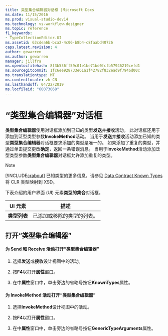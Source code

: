 ```yaml
---
title: 类型集合编辑器对话框 |Microsoft Docs
ms.date: 11/15/2016
ms.prod: visual-studio-dev14
ms.technology: vs-workflow-designer
ms.topic: reference
f1_keywords:
- TypeCollectionEditor.UI
ms.assetid: 63cdea6b-bca2-4c06-b8b4-c8faabd40726
caps.latest.revision: 4
author: gewarren
ms.author: gewarren
manager: jillfra
ms.openlocfilehash: 8f3b536ff59c01e1be71bd0fcfb57946219cefd1
ms.sourcegitcommit: 1fc6ee928733e61a1f42782f832ead9f7946d00c
ms.translationtype: MT
ms.contentlocale: zh-CN
ms.lasthandoff: 04/22/2019
ms.locfileid: "60073068"
---
```

# <a name="type-collection-editor-dialog-box"></a>“类型集合编辑器”对话框
**类型集合编辑器**使用对话框添加到已知的类型**发送**并**接收**活动。 此对话框还用于添加到泛型类型参数**InvokeMethod**活动。 当用于**发送**并**接收**活动添加已知的类型**类型集合编辑器**对话框要求添加的类型是唯一的。 如果添加了重复的类型，并通过单击提交更改**确定**，返回一条错误消息。 当用于**InvokeMethod**活动添加泛型类型参数**类型集合编辑器**对话框允许添加重复的类型。  
  
> [!NOTE]
>  [!INCLUDE[crabout](../includes/crabout-md.md)] 已知类型的更多信息，请参见 [Data Contract Known Types](http://msdn.microsoft.com/library/1a0baea1-27b7-470d-9136-5bbad86c4337)将 CLR 类型映射到 XSD。  
  
 下表介绍的用户界面 (UI) 元素**类型的集合**对话框。  
  
|UI 元素|描述|  
|----------------|-----------------|  
|**类型列表**|已添加或移除的类型的列表。|  
  
## <a name="to-bring-up-the-type-collection-editor"></a>打开“类型集合编辑器”  
  
#### <a name="to-bring-up-the-type-collection-editor-for-the-send-and-receive-activities"></a>为 Send 和 Receive 活动打开“类型集合编辑器”  
  
1. 选择**发送**或**接收**设计视图中的活动。  
  
2. 按**F4**以打开**属性**窗口。  
  
3. 在中**属性**窗口中，单击旁边的省略号按钮**KnownTypes**属性。  
  
#### <a name="to-bring-up-the-type-collection-editor-for-the-invokemethod-activity"></a>为 InvokeMethod 活动打开“类型集合编辑器”  
  
1. 选择**InvokeMethod**设计视图中的活动。  
  
2. 按**F4**以打开**属性**窗口。  
  
3. 在中**属性**窗口中，单击旁边的省略号按钮**GenericTypeArguments**属性。